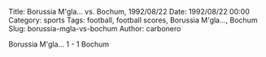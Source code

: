 Title: Borussia M'gla… vs. Bochum, 1992/08/22
Date: 1992/08/22 00:00
Category: sports
Tags: football, football scores, Borussia M'gla…, Bochum
Slug: borussia-mgla-vs-bochum
Author: carbonero


Borussia M'gla… 1 - 1 Bochum
